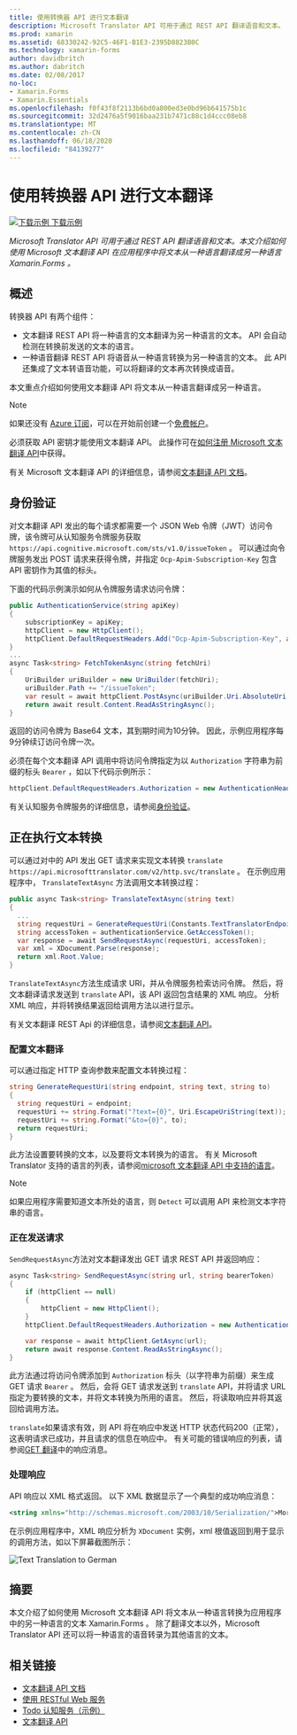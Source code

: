 ```yaml
---
title: 使用转换器 API 进行文本翻译
description: Microsoft Translator API 可用于通过 REST API 翻译语音和文本。 本文介绍如何使用 Microsoft 文本翻译 API 在应用程序中将文本从一种语言翻译成另一种语言 Xamarin.Forms 。
ms.prod: xamarin
ms.assetid: 68330242-92C5-46F1-B1E3-2395D8823B0C
ms.technology: xamarin-forms
author: davidbritch
ms.author: dabritch
ms.date: 02/08/2017
no-loc:
- Xamarin.Forms
- Xamarin.Essentials
ms.openlocfilehash: f0f43f8f2113b6bd0a800ed3e0bd96b641575b1c
ms.sourcegitcommit: 32d2476a5f9016baa231b7471c88c1d4ccc08eb8
ms.translationtype: MT
ms.contentlocale: zh-CN
ms.lasthandoff: 06/18/2020
ms.locfileid: "84139277"
---
```

# <a name="text-translation-using-the-translator-api"></a>使用转换器 API 进行文本翻译

[![下载示例](~/media/shared/download.png) 下载示例](https://docs.microsoft.com/samples/xamarin/xamarin-forms-samples/webservices-todocognitiveservices)

_Microsoft Translator API 可用于通过 REST API 翻译语音和文本。本文介绍如何使用 Microsoft 文本翻译 API 在应用程序中将文本从一种语言翻译成另一种语言 Xamarin.Forms 。_

## <a name="overview"></a>概述

转换器 API 有两个组件：

- 文本翻译 REST API 将一种语言的文本翻译为另一种语言的文本。 API 会自动检测在转换前发送的文本的语言。
- 一种语音翻译 REST API 将语音从一种语言转换为另一种语言的文本。 此 API 还集成了文本转语音功能，可以将翻译的文本再次转换成语音。

本文重点介绍如何使用文本翻译 API 将文本从一种语言翻译成另一种语言。

> [!NOTE]
> 如果还没有 [Azure 订阅](/azure/guides/developer/azure-developer-guide#understanding-accounts-subscriptions-and-billing)，可以在开始前创建一个[免费帐户](https://aka.ms/azfree-docs-mobileapps)。

必须获取 API 密钥才能使用文本翻译 API。 此操作可在[如何注册 Microsoft 文本翻译 API](/azure/cognitive-services/translator/translator-text-how-to-signup/)中获得。

有关 Microsoft 文本翻译 API 的详细信息，请参阅[文本翻译 API 文档](/azure/cognitive-services/translator/)。

## <a name="authentication"></a>身份验证

对文本翻译 API 发出的每个请求都需要一个 JSON Web 令牌（JWT）访问令牌，该令牌可从认知服务令牌服务获取 `https://api.cognitive.microsoft.com/sts/v1.0/issueToken` 。 可以通过向令牌服务发出 POST 请求来获得令牌，并指定 `Ocp-Apim-Subscription-Key` 包含 API 密钥作为其值的标头。

下面的代码示例演示如何从令牌服务请求访问令牌：

```csharp
public AuthenticationService(string apiKey)
{
    subscriptionKey = apiKey;
    httpClient = new HttpClient();
    httpClient.DefaultRequestHeaders.Add("Ocp-Apim-Subscription-Key", apiKey);
}
...
async Task<string> FetchTokenAsync(string fetchUri)
{
    UriBuilder uriBuilder = new UriBuilder(fetchUri);
    uriBuilder.Path += "/issueToken";
    var result = await httpClient.PostAsync(uriBuilder.Uri.AbsoluteUri, null);
    return await result.Content.ReadAsStringAsync();
}
```

返回的访问令牌为 Base64 文本，其到期时间为10分钟。 因此，示例应用程序每9分钟续订访问令牌一次。

必须在每个文本翻译 API 调用中将访问令牌指定为以 `Authorization` 字符串为前缀的标头 `Bearer` ，如以下代码示例所示：

```csharp
httpClient.DefaultRequestHeaders.Authorization = new AuthenticationHeaderValue("Bearer", bearerToken);
```

有关认知服务令牌服务的详细信息，请参阅[身份验证](/azure/cognitive-services/translator/reference/v3-0-reference#authentication)。

## <a name="performing-text-translation"></a>正在执行文本转换

可以通过对中的 API 发出 GET 请求来实现文本转换 `translate` `https://api.microsofttranslator.com/v2/http.svc/translate` 。 在示例应用程序中， `TranslateTextAsync` 方法调用文本转换过程：

```csharp
public async Task<string> TranslateTextAsync(string text)
{
  ...
  string requestUri = GenerateRequestUri(Constants.TextTranslatorEndpoint, text, "en", "de");
  string accessToken = authenticationService.GetAccessToken();
  var response = await SendRequestAsync(requestUri, accessToken);
  var xml = XDocument.Parse(response);
  return xml.Root.Value;
}
```

`TranslateTextAsync`方法生成请求 URI，并从令牌服务检索访问令牌。 然后，将文本翻译请求发送到 `translate` API，该 API 返回包含结果的 XML 响应。 分析 XML 响应，并将转换结果返回给调用方法以进行显示。

有关文本翻译 REST Api 的详细信息，请参阅[文本翻译 API](/azure/cognitive-services/translator/reference/v3-0-reference)。

### <a name="configuring-text-translation"></a>配置文本翻译

可以通过指定 HTTP 查询参数来配置文本转换过程：

```csharp
string GenerateRequestUri(string endpoint, string text, string to)
{
  string requestUri = endpoint;
  requestUri += string.Format("?text={0}", Uri.EscapeUriString(text));
  requestUri += string.Format("&to={0}", to);
  return requestUri;
}
```

此方法设置要转换的文本，以及要将文本转换为的语言。 有关 Microsoft Translator 支持的语言的列表，请参阅[microsoft 文本翻译 API 中支持的语言](/azure/cognitive-services/translator/languages/)。

> [!NOTE]
> 如果应用程序需要知道文本所处的语言，则 `Detect` 可以调用 API 来检测文本字符串的语言。

### <a name="sending-the-request"></a>正在发送请求

`SendRequestAsync`方法对文本翻译发出 GET 请求 REST API 并返回响应：

```csharp
async Task<string> SendRequestAsync(string url, string bearerToken)
{
    if (httpClient == null)
    {
        httpClient = new HttpClient();
    }
    httpClient.DefaultRequestHeaders.Authorization = new AuthenticationHeaderValue("Bearer", bearerToken);

    var response = await httpClient.GetAsync(url);
    return await response.Content.ReadAsStringAsync();
}
```

此方法通过将访问令牌添加到 `Authorization` 标头（以字符串为前缀）来生成 GET 请求 `Bearer` 。 然后，会将 GET 请求发送到 `translate` API，并将请求 URL 指定为要转换的文本，并将文本转换为所用的语言。 然后，将读取响应并将其返回给调用方法。

`translate`如果请求有效，则 API 将在响应中发送 HTTP 状态代码200（正常），这表明请求已成功，并且请求的信息在响应中。 有关可能的错误响应的列表，请参阅[GET 翻译](/azure/cognitive-services/translator/reference/v3-0-translate)中的响应消息。

### <a name="processing-the-response"></a>处理响应

API 响应以 XML 格式返回。 以下 XML 数据显示了一个典型的成功响应消息：

```xml
<string xmlns="http://schemas.microsoft.com/2003/10/Serialization/">Morgen kaufen gehen ein</string>
```

在示例应用程序中，XML 响应分析为 `XDocument` 实例，xml 根值返回到用于显示的调用方法，如以下屏幕截图所示：

![](text-translation-images/text-translation.png "Text Translation to German")

## <a name="summary"></a>摘要

本文介绍了如何使用 Microsoft 文本翻译 API 将文本从一种语言转换为应用程序中的另一种语言的文本 Xamarin.Forms 。 除了翻译文本以外，Microsoft Translator API 还可以将一种语言的语音转录为其他语言的文本。

## <a name="related-links"></a>相关链接

- [文本翻译 API 文档](/azure/cognitive-services/translator/)
- [使用 RESTful Web 服务](~/xamarin-forms/data-cloud/web-services/rest.md)
- [Todo 认知服务（示例）](https://docs.microsoft.com/samples/xamarin/xamarin-forms-samples/webservices-todocognitiveservices)
- [文本翻译 API](/azure/cognitive-services/translator/reference/v3-0-reference)
